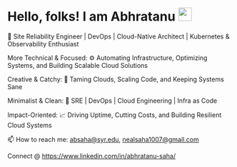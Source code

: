 # Hello, folks! I am Abhratanu <img src="https://raw.githubusercontent.com/MartinHeinz/MartinHeinz/master/wave.gif" width="30px">

🚀 Site Reliability Engineer | DevOps | Cloud-Native Architect | Kubernetes & Observability Enthusiast

More Technical & Focused:
⚙️ Automating Infrastructure, Optimizing Systems, and Building Scalable Cloud Solutions

Creative & Catchy:
🔧 Taming Clouds, Scaling Code, and Keeping Systems Sane

Minimalist & Clean:
🔹 SRE | DevOps | Cloud Engineering | Infra as Code

Impact-Oriented:
📈 Driving Uptime, Cutting Costs, and Building Resilient Cloud Systems

📫 How to reach me: absaha@syr.edu, nealsaha1007@gmail.com

<!-- Actual text -->

Connect @ https://www.linkedin.com/in/abhratanu-saha/

<!-- Icons -->

[1.2]: http://i.imgur.com/wWzX9uB.png (twitter icon without padding)
[2.2]: https://raw.githubusercontent.com/MartinHeinz/MartinHeinz/master/linkedin-3-16.png

<!-- Links to your social media accounts -->

[2]: https://www.linkedin.com/in/abhratanu-saha/

